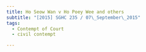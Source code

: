 ```yaml
---
title: Ho Seow Wan v Ho Poey Wee and others 
subtitle: "[2015] SGHC 235 / 07\_September\_2015"
tags:
  - Contempt of Court
  - civil contempt

---
```


